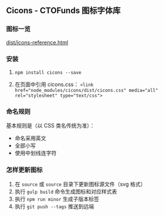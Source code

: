## Cicons - CTOFunds 图标字体库

### 图标一览

[dist/icons-reference.html](http://ctofunds.github.io/cicons/dist/icons-reference.html)

### 安装

1. `npm install cicons --save`

2. 在页面中引用 cicons.css：
  `<link href="node_modules/cicons/dist/cicons.css" media="all" rel="stylesheet" type="text/css">`

### 命名规则

基本规则是（以 CSS 类名传统为准）：

* 命名采用英文
* 全部小写
* 使用中划线连字符

### 怎样更新图标

1. 在 `source` 或 `source` 目录下更新图标源文件（svg 格式）
2. 执行 `gulp build` 命令生成图标和对应样式表
3. 执行 `npm run minor`  生成子版本标签
4. 执行  `git push --tags`  推送到远端
